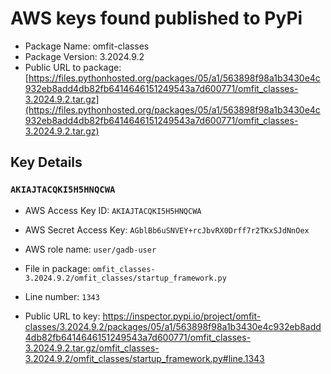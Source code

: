 # AWS keys found published to PyPi

* Package Name: omfit-classes
* Package Version: 3.2024.9.2
* Public URL to package: [https://files.pythonhosted.org/packages/05/a1/563898f98a1b3430e4c932eb8add4db82fb6414646151249543a7d600771/omfit_classes-3.2024.9.2.tar.gz](https://files.pythonhosted.org/packages/05/a1/563898f98a1b3430e4c932eb8add4db82fb6414646151249543a7d600771/omfit_classes-3.2024.9.2.tar.gz)

## Key Details

### `AKIAJTACQKI5H5HNQCWA`

* AWS Access Key ID: `AKIAJTACQKI5H5HNQCWA`
* AWS Secret Access Key: `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` 
* AWS role name: `user/gadb-user`
* File in package: `omfit_classes-3.2024.9.2/omfit_classes/startup_framework.py`
* Line number: `1343`

* Public URL to key: https://inspector.pypi.io/project/omfit-classes/3.2024.9.2/packages/05/a1/563898f98a1b3430e4c932eb8add4db82fb6414646151249543a7d600771/omfit_classes-3.2024.9.2.tar.gz/omfit_classes-3.2024.9.2/omfit_classes/startup_framework.py#line.1343


